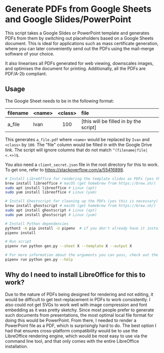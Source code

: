 # Generate PDFs from Google Sheets and Google Slides/PowerPoint

This script takes a Google Slides or PowerPoint template and generates PDFs from
them by switching out placeholders based on a Google Sheets document. This is
ideal for applications such as mass certificate generation, where you can
later conveniently send out the PDFs using the mail-merge software of your
choice.

It also linearises all PDFs generated for web viewing, downscales images, and
optimises the document for printing. Additionally, all the PDFs are PDF/A-2b
compliant.

## Usage

The Google Sheet needs to be in the following format:

| filename | \<name> | \<class> | file                                   |
| :------- | :------ | :------: | :------------------------------------- |
| a_file   | Ivan    |   100    | [this will be filled in by the script] |

This generates `a_file.pdf` where `<name>` would be replaced by `Ivan` and
`<class>` by `100`. The "file" column would be filled in with the Google Drive
link. The script will ignore columns that do not match `^(filename|file|<.+>)$`.

You also need a `client_secret.json` file in the root directory for this to
work. To get one, refer to <https://stackoverflow.com/a/55416898>.

```bash
# Install LibreOffice for rendering the template slides as PDFs (yes this is necessary)
brew install libreoffice # macOS (get homebrew from https://brew.sh/)
sudo apt install libreoffice # Linux (apt)
sudo yum install libreoffice # Linux (yum)

# Install Ghostscript for cleaning up the PDFs (yes this is necessary)
brew install ghostscript # macOS (get homebrew from https://brew.sh/)
sudo apt install ghostscript # Linux (apt)
sudo yum install ghostscript # Linux (yum)

# Install Python dependencies
python3 -m pip install -U pipenv  # if you don't already have it installed
pipenv install

# Run script
pipenv run python gen.py --sheet X --template X --output X

# For more information about the arguments you can pass, check out the help text (please do this before asking for help)
pipenv run python gen.py --help
```

## Why do I need to install LibreOffice for this to work?

Due to the nature of PDFs being designed for rendering and not editing, it would
be difficult to get text-replacement in PDFs to work consistently. I also could
not get SVGs to work well with image compression and font embedding as it was
pretty sketchy. Since most people prefer to generate such documents from
presentations, the most optimal local file format for doing this would be
PowerPoint. From there, I needed to render a PowerPoint file as a PDF, which is
surprisingly hard to do. The best option I had that ensures cross-platform
compatibility would be to use the LibreOffice rendering engine, which would be
most easy to use via the command line tool, and that only comes with the entire
LibreOffice installation.
